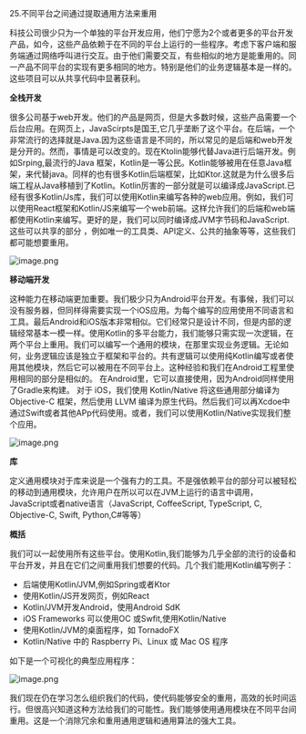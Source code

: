 25.不同平台之间通过提取通用方法来重用

科技公司很少只为一个单独的平台开发应用，他们宁愿为2个或者更多的平台开发产品，如今，这些产品依赖于在不同的平台上运行的一些程序。考虑下客户端和服务端通过网络呼叫进行交互。由于他们需要交互，有些相似的地方是能重用的。同一产品不同平台的实现有更多相同的地方。特别是他们的业务逻辑基本是一样的。这些项目可以从共享代码中显著获利。

**全栈开发**

很多公司基于web开发。他们的产品是网页，但是大多数时候，这些产品需要一个后台应用。在网页上，JavaScirpts是国王,它几乎垄断了这个平台。在后端，一个非常流行的选择就是Java.因为这些语言是不同的，所以常见的是后端和web开发是分开的。然而，事情是可以改变的。现在Ktolin能够代替Java进行后端开发。例如Srping,最流行的Java 框架，Kotlin是一等公民。Kotlin能够被用在任意Java框架，来代替java。同样的也有很多Kotlin后端框架，比如Ktor.这就是为什么很多后端工程从Java移植到了Kotlin。Kotlin厉害的一部分就是可以编译成JavaScript.已经有很多Kotlin/Js库，我们可以使用Kotlin来编写各种的web应用。例如，我们可以使用React框架和Kotlin/JS来编写一个web前端。这样允许我们的后端和web端都使用Kotlin来编写。更好的是，我们可以同时编译成JVM字节码和JavaScript.这些可以共享的部分 ，例如唯一的工具类、API定义、公共的抽象等等，这些我们都可能想要重用。

![image.png](https://cdn.nlark.com/yuque/0/2022/png/10378482/1656033877135-3ac073ad-bc11-47f1-8f3f-0b349a76fb04.png#clientId=uca2ff425-0beb-4&crop=0&crop=0&crop=1&crop=1&from=paste&height=280&id=u71a2361e&margin=%5Bobject%20Object%5D&name=image.png&originHeight=280&originWidth=411&originalType=binary&ratio=1&rotation=0&showTitle=false&size=18582&status=done&style=none&taskId=u5e2a5c9c-0e1e-4b56-bbec-1d7366ae848&title=&width=411)

**移动端开发**

这种能力在移动端更加重要。我们极少只为Android平台开发。有事候，我们可以没有服务器，但同样得需要实现一个iOS应用。为每个编写的应用使用不同语言和工具。最后Android和iOS版本非常相似。它们经常只是设计不同，但是内部的逻辑经常基本一模一样。使用Kotlin的多平台能力，我们能够只需实现一次逻辑，在两个平台上重用。我们可以编写一个通用的模块，在那里实现业务逻辑。无论如何，业务逻辑应该是独立于框架和平台的。共有逻辑可以使用纯Kotlin编写或者使用其他模块，然后它可以被用在不同平台上。这种经验和我们在Android工程里使用相同的部分是相似的。
在Android里，它可以直接使用，因为Android同样使用了Gradle来构建。
对于 iOS，我们使用 Kotlin/Native 将这些通用部分编译为 Objective-C 框架，然后使用 LLVM 编译为原生代码。然后我们可以再Xcdoe中通过Swift或者其他APp代码使用。或者，我们可以使用Kotlin/Native实现我们整个应用。

![image.png](https://cdn.nlark.com/yuque/0/2022/png/10378482/1656035497429-a6375e56-b9dd-4050-b206-f168a672d7a7.png#clientId=uee543791-5a54-4&crop=0&crop=0&crop=1&crop=1&from=paste&height=275&id=ubcb06ae8&margin=%5Bobject%20Object%5D&name=image.png&originHeight=275&originWidth=502&originalType=binary&ratio=1&rotation=0&showTitle=false&size=16685&status=done&style=none&taskId=ua539fa5b-e7b2-4d8b-a547-0dc85de09ff&title=&width=502)

**库**

定义通用模块对于库来说是一个强有力的工具。不是强依赖平台的部分可以被轻松的移动到通用模块，允许用户在所以可以在JVM上运行的语言中调用，JavaScript或者native语言（JavaScript, CoffeeScript, TypeScript, C, Objective-C, Swift, Python,C#等等）

**概括**

我们可以一起使用所有这些平台。使用Kotlin,我们能够为几乎全部的流行的设备和平台开发，并且在它们之间重用我们想要的代码。几个我们能用Kotlin编写例子：

- 后端使用Kotlin/JVM,例如Spring或者Ktor
- 使用Kotlin/JS开发网页，例如React
- Kotlin/JVM开发Android，使用Android SdK
- iOS Frameworks 可以使用OC 或Swfit,使用Kotlin/Native
- 使用Kotlin/JVM的桌面程序，如 TornadoFX
- Kotlin/Native 中的 Raspberry Pi、Linux 或 Mac OS 程序

如下是一个可视化的典型应用程序：

![image.png](https://cdn.nlark.com/yuque/0/2022/png/10378482/1656058711463-2a3033bd-cef5-423a-bba8-2444ac378ca1.png#clientId=uee543791-5a54-4&crop=0&crop=0&crop=1&crop=1&from=paste&height=302&id=u0181b5e2&margin=%5Bobject%20Object%5D&name=image.png&originHeight=302&originWidth=504&originalType=binary&ratio=1&rotation=0&showTitle=false&size=28787&status=done&style=none&taskId=u091c56b0-932b-4c7d-a41c-9f827c08e0d&title=&width=504)

我们现在仍在学习怎么组织我们的代码，使代码能够安全的重用，高效的长时间运行。但很高兴知道这种方法给我们的可能性。我们能够使用通用模块在不同平台间重用。这是一个消除冗余和重用通用逻辑和通用算法的强大工具。
